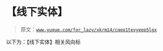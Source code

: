 # 【线下实体】

> 原文：[`www.yuque.com/for_lazy/xkrm14/cqeo1tevyeep5lgx`](https://www.yuque.com/for_lazy/xkrm14/cqeo1tevyeep5lgx)

以下为：【线下实体】相关风向标 

